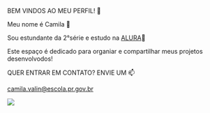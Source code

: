 BEM VINDOS AO MEU PERFIL! 🖤

Meu nome é Camila 🥤

Sou estundante da 2°série e estudo na [ALURA](https://www.alura.com.br/)📝

Este espaço é dedicado para organiar e compartilhar meus projetos desenvolvodos!

QUER ENTRAR EM CONTATO? ENVIE UM 📫

camila.valin@escola.pr.gov.br

![](https://media.tenor.com/_KThQOroE60AAAAM/the-simpsons-homer.gif)

 
